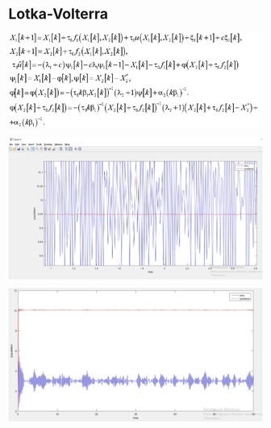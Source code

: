 Lotka-Volterra
==============

![Screenshot](model.JPG)

![Screenshot](graphics_example1.jpg)

![Screenshot](graphics_example2.JPG)
